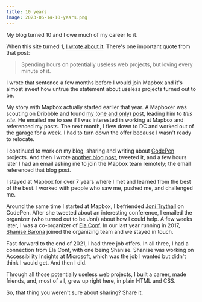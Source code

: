 ```yaml
---
title: 10 years
image: 2023-06-14-10-years.png
---
```


My blog turned 10 and I owe much of my career to it.

When this site turned 1, [I wrote about it](/notes/happy-birthday/). There's one important quote from that post:

> Spending hours on potentially useless web projects, but loving every minute of it.

I wrote that sentence a few months before I would join Mapbox and it's almost sweet how untrue the statement about useless projects turned out to be.

My story with Mapbox actually started earlier that year. A Mapboxer was scouting on Dribbble and found [my (one and only) post](https://dribbble.com/shots/1365696-Accordion-Nav), leading him to _this site_. He emailed me to see if I was interested in working at Mapbox and referenced my posts. The next month, I flew down to DC and worked out of the garage for a week. I had to turn down the offer because I wasn't ready to relocate.

I continued to work on my blog, sharing and writing about [CodePen](https://codepen.io/katydecorah) projects. And then I wrote [another blog post](/code/dry-yaml/), tweeted it, and a few hours later I had an email asking me to join the Mapbox team remotely; the email referenced that blog post.

I stayed at Mapbox for over 7 years where I met and learned from the best of the best. I worked with people who saw me, pushed me, and challenged me.

Around the same time I started at Mapbox, I befriended [Joni Trythall](https://jonitrythall.com/) on CodePen. After she tweeted about an interesting conference, I emailed the organizer (who turned out to be Joni) about how I could help. A few weeks later, I was a co-organizer of [Ela Conf](/notes/ela-conf/). In our last year running in 2017, [Shanise Barona](https://shanisebarona.com/) joined the organizing team and we stayed in touch.

Fast-forward to the end of 2021, I had three job offers. In all three, I had a connection from Ela Conf, with one being Shanise. Shanise was working on Accessibility Insights at Microsoft, which was the job I wanted but didn't think I would get. And then I did.

Through all those potentially useless web projects, I built a career, made friends, and, most of all, grew up right here, in plain HTML and CSS.

So, that thing you weren't sure about sharing? Share it.

